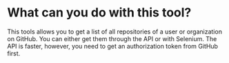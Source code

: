 # What can you do with this tool?

This tools allows you to get a list of all repositories of a user or organization on GitHub. You can either get them through the API or with Selenium. The API is faster, however, you need to get an authorization token from GitHub first.
